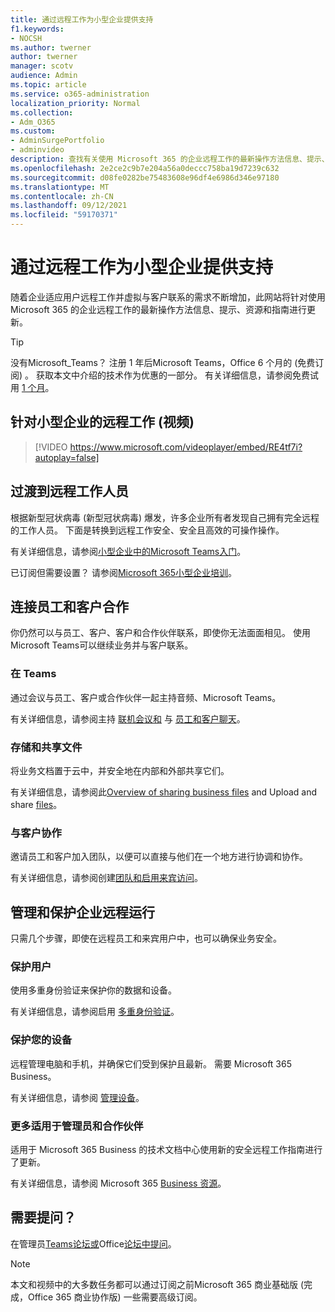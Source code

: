 ```yaml
---
title: 通过远程工作为小型企业提供支持
f1.keywords:
- NOCSH
ms.author: twerner
author: twerner
manager: scotv
audience: Admin
ms.topic: article
ms.service: o365-administration
localization_priority: Normal
ms.collection:
- Adm_O365
ms.custom:
- AdminSurgePortfolio
- adminvideo
description: 查找有关使用 Microsoft 365 的企业远程工作的最新操作方法信息、提示、资源和Microsoft 365。
ms.openlocfilehash: 2e2ce2c9b7e204a56a0deccc758ba19d7239c632
ms.sourcegitcommit: d08fe0282be75483608e96df4e6986d346e97180
ms.translationtype: MT
ms.contentlocale: zh-CN
ms.lasthandoff: 09/12/2021
ms.locfileid: "59170371"
---
```

# <a name="empower-your-small-business-with-remote-work"></a>通过远程工作为小型企业提供支持

随着企业适应用户远程工作并虚拟与客户联系的需求不断增加，此网站将针对使用 Microsoft 365 的企业远程工作的最新操作方法信息、提示、资源和指南进行更新。

> [!TIP]
> 没有Microsoft_Teams？ 注册 1 年后Microsoft Teams，Office 6 个月的 (免费订阅) 。 获取本文中介绍的技术作为优惠的一部分。 有关详细信息，请参阅免费试用 [1 个月](https://aka.ms/SMBTeamsOffer)。

## <a name="remote-work-for-your-small-business-video"></a>针对小型企业的远程工作 (视频) 

> [!VIDEO https://www.microsoft.com/videoplayer/embed/RE4tf7i?autoplay=false]

## <a name="transitioning-to-a-remote-workforce"></a>过渡到远程工作人员

根据新型冠状病毒 (新型冠状病毒) 爆发，许多企业所有者发现自己拥有完全远程的工作人员。 下面是转换到远程工作安全、安全且高效的可操作操作。

有关详细信息，请参阅[小型企业中的Microsoft Teams入门](../../business-video/get-started-teams-small-business.md)。

已订阅但需要设置？ 请参阅[Microsoft 365小型企业培训](../../business-video/index.yml)。

## <a name="connect-with-employees-and-customers"></a>连接员工和客户合作

你仍然可以与员工、客户、客户和合作伙伴联系，即使你无法面面相见。 使用 Microsoft Teams可以继续业务并与客户联系。

### <a name="meet-up-in-teams"></a>在 Teams

通过会议与员工、客户或合作伙伴一起主持音频、Microsoft Teams。

有关详细信息，请参阅主持 [联机会议和](../../business-video/start-and-pin-chats.md) 与 [员工和客户聊天](https://support.microsoft.com/office/chat-with-employees-and-customers-65748808-a403-462c-a6e1-b169e5bc6c92)。

### <a name="store-and-share-files"></a>存储和共享文件

将业务文档置于云中，并安全地在内部和外部共享它们。

有关详细信息，请参阅此[Overview of sharing business files](../../business-video/overview-file-sharing.md) and Upload and share [files](https://support.microsoft.com/office/upload-and-share-files-57b669db-678e-424e-b0a0-15d19215cb12)。

### <a name="collaborate-with-customers"></a>与客户协作

邀请员工和客户加入团队，以便可以直接与他们在一个地方进行协调和协作。

有关详细信息，请参阅创建[团队和](../../business-video/team-with-guests.md)[启用来宾访问](/MicrosoftTeams/guest-access)。

## <a name="manage-and-secure-your-business-to-run-remotely"></a>管理和保护企业远程运行

只需几个步骤，即使在远程员工和来宾用户中，也可以确保业务安全。

### <a name="secure-your-users"></a>保护用户

使用多重身份验证来保护你的数据和设备。

有关详细信息，请参阅启用 [多重身份验证](../../business-video/turn-on-mfa.md)。

### <a name="secure-your-devices"></a>保护您的设备

远程管理电脑和手机，并确保它们受到保护且最新。 需要 Microsoft 365 Business。

有关详细信息，请参阅 [管理设备](../../business-video/secure-win-10-pro-devices.md)。

### <a name="more-for-admins-and-partners"></a>更多适用于管理员和合作伙伴

适用于 Microsoft 365 Business 的技术文档中心使用新的安全远程工作指南进行了更新。

有关详细信息，请参阅 Microsoft 365 [Business 资源](/microsoft-365/business)。

## <a name="need-to-ask-a-question"></a>需要提问？

在管理员[Teams论坛或](https://answers.microsoft.com/msteams/forum)Office[论坛中提问](https://answers.microsoft.com)。

> [!NOTE]
> 本文和视频中的大多数任务都可以通过订阅之前Microsoft 365 商业基础版 (完成，Office 365 商业协作版) 一些需要高级订阅。
